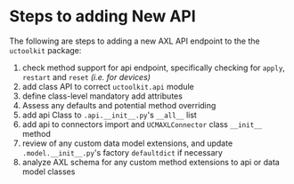 # Steps to adding New API

The following are steps to adding a new AXL API endpoint to the the `uctoolkit` package:

 1. check method support for api endpoint, specifically checking for `apply`, `restart` and `reset` *(i.e. for devices)*
 1. add class API to correct `uctoolkit.api` module
 1. define class-level mandatory add attributes
 1. Assess any defaults and potential method overriding
 1. add api Class to `.api.__init__.py`'s `__all__` list
 1. add api to connectors import and `UCMAXLConnector` class `__init__` method
 1. review of any custom data model extensions, and update `.model.__init__.py`'s factory `defaultdict` if necessary
 1. analyze AXL schema for any custom method extensions to api or data model classes
